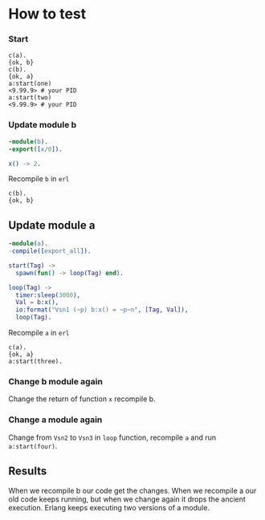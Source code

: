 # How to test

### Start

```
c(a).
{ok, b}
c(b).
{ok, a}
a:start(one)
<9.99.9> # your PID
a:start(two)
<9.99.9> # your PID
```

### Update module b

```erl
-module(b).
-export([x/0]).

x() -> 2.
```

Recompile `b` in `erl`

```
c(b).
{ok, b}
```

## Update module a

```erl
-module(a).
-compile([export_all]).

start(Tag) ->
  spawn(fun() -> loop(Tag) end).

loop(Tag) ->
  timer:sleep(3000),
  Val = b:x(),
  io:format("Vsn1 (~p) b:x() = ~p~n", [Tag, Val]),
  loop(Tag).
```


Recompile `a` in `erl`

```
c(a).
{ok, a}
a:start(three).
```

### Change b module again
Change the return of function `x` recompile b.

### Change a module again
Change from `Vsn2` to `Vsn3` in `loop` function, recompile `a` and run `a:start(four)`.

## Results
When we recompile b our code get the changes. When we recompile a our old code keeps running, but when we change again it drops the ancient execution. Erlang keeps executing two versions of a module.
